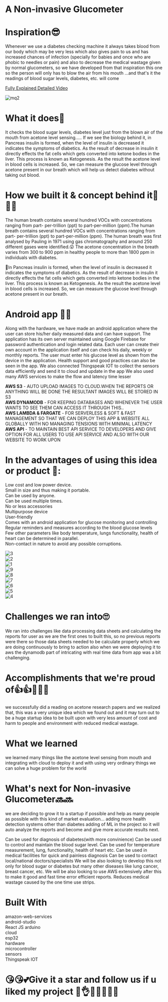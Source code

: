 # A Non-invasive Glucometer

# Inspiration😎
Whenever we use a diabetes checking machine it always takes blood from our body which may be very less which also gives pain to us and has increased chances of infection (specially for babies and once who are phobic to needles or pain) and also to decrease the medical wastage given by normal glucometers, so we have developed from that inspiration this one so the person will only has to blow the air from his mouth …and that's it the readings of blood sugar levels, diabetes, etc. will come

[Fully Explained Detailed Video](https://youtu.be/RFSj5SM7-rI)

![mq2](https://user-images.githubusercontent.com/64471180/118407882-6b878c00-b6a0-11eb-8ca3-05eabf8b0998.jpg)


# What it does👀
It checks the blood sugar levels, diabetes level just from the blown air of the mouth from acetone level sensing..... If we see the biology behind it, in Pancreas insulin is formed, when the level of insulin is decreased it indicates the symptoms of diabetics. As the result of decrease in insulin it directly effects the fat cells which gets converted into ketone bodies in the liver. This process is known as Ketogenesis. As the result the acetone level in blood cells is increased. So, we can measure the glucose level through acetone present in our breath which will help us detect diabetes without taking out blood.

# How we built it & concept behind it📑🎆🎆
The human breath contains several hundred VOCs with concentrations ranging from part- per-trillion (ppt) to part-per-million (ppm).The human breath contains several hundred VOCs with concentrations ranging from part- per-trillion (ppt) to part-per-million (ppm). The human breath was first analysed by Pauling in 1971 using gas chromatography and around 250 different gases were identified.😲 The acetone concentration in the breath varies from 300 to 900 ppm in healthy people to more than 1800 ppm in individuals with diabetes.

🛑In Pancreas insulin is formed, when the level of insulin is decreased it indicates the symptoms of diabetics. As the result of decrease in insulin it directly effects the fat cells which gets converted into ketone bodies in the liver. This process is known as Ketogenesis. As the result the acetone level in blood cells is increased. So, we can measure the glucose level through acetone present in our breath. 

# Android app 👨‍💻
Along with the hardware, we have made an android application where the user can store his/her daily measured data and can have support. The application has its own server maintained using Google Firebase for password authentication and login related data. Each user can create their own account in the application itself and can check his daily, weekly or monthly reports. The user must enter his glucose level as shown from the device in the application. Health support and good practices can also be seen in the app. We also connected Thingspeak IOT to collect the sensors data efficiently and send it to cloud and update in the app We also used many AWS services to make the flow and latency time lesser

**AWS S3** - AUTO UPLOAD IMAGES TO CLOUD.WHEN THE REPORTS OR ANYTHING WILL BE DONE THE RESULTANT IMAGES WILL BE STORED IN S3    
**AWS DYNAMODB** - FOR KEEPING DATABASES AND WHENEVER THE USER WANTS TO SEE THEM CAN ACCESS IT THROUGH THIS..    
**AWS LAMBDA & FARGATE** - FOR SERVERLESS & SOFT & FAST MANAGEMENT SO THAT WE CAN DEPLOY THIS APP & WEBSITE ALL GLOBALLY WITH NO MANAGING TENSIONS WITH MINIMAL LATENCY   
**AWS API** - TO MAINTAIN BEST API SERVICE TO DEVELOPERS AND GIVE OPTION FOR ALL USERS TO USE API SERVICE AND ALSO WITH OUR WEBSITE TO WORK UPON   

# In the advantages of using this idea or product 🤯: 

Low cost and low power device.   
Small in size and thus making it portable.    
Can be used by anyone.    
Can be used multiple times.    
No or less accessories    
Multipurpose device    
User-friendly    
Comes with an android application for glucose monitoring and controlling    
Regular reminders and measures according to the blood glucose levels    
Few other parameters like body temperature, lungs functionality, health of heart can be determined in parallel.   
Non-contact in nature to avoid any possible corruptions.    

![3](https://user-images.githubusercontent.com/64471180/118408024-421b3000-b6a1-11eb-9978-a0faa9f78078.png)  
![2](https://user-images.githubusercontent.com/64471180/118408026-43e4f380-b6a1-11eb-9503-7156a85250d7.png)  
![1](https://user-images.githubusercontent.com/64471180/118408028-447d8a00-b6a1-11eb-8b47-781674fa300e.png)  
![9](https://user-images.githubusercontent.com/64471180/118408029-45162080-b6a1-11eb-9cb0-921850e2f021.png)  
![8](https://user-images.githubusercontent.com/64471180/118408031-45aeb700-b6a1-11eb-8b02-b2b2365f038a.png)   
![7](https://user-images.githubusercontent.com/64471180/118408032-45aeb700-b6a1-11eb-8710-2f236cf5baf7.png)   
![6](https://user-images.githubusercontent.com/64471180/118408033-46474d80-b6a1-11eb-9a06-6f4354d89b0e.png)   
![5](https://user-images.githubusercontent.com/64471180/118408036-46dfe400-b6a1-11eb-9041-b4514256708a.png)   
![4](https://user-images.githubusercontent.com/64471180/118408039-47787a80-b6a1-11eb-9331-e1b0e97212d3.png)    


# Challenges we ran into🙄
We ran into challenges like data processing data sheets and calculating the reports for user as we are the first ones to built this, so no previous reports were there so those data sheets needed to be calculate properly which we are doing continuously to bring to action also when we were deploying it to aws the dynamodb part of intricating with real time data from app was a bit challenging.

# Accomplishments that we're proud of👍👍🎊🎊🎊
we successfully did a reading on acetone research papers and we realized that, this was a very unique idea which we found out and it may turn out to be a huge startup idea to be built upon with very less amount of cost and harm to people and environment with reduced medical wastage.

# What we learned
we learned many things like the acetone level sensing from mouth and integrating with cloud to deploy it and with using very ordinary things we can solve a huge problem for the world

# What's next for Non-invasive Glucometer🔜🔜
we are deciding to grow it to a startup if possible and help as many people as possible with this kind of market evaluation... adding more health detection systems other than diabetes adding of ML in the project so it will auto analyze the reports and become and give more accurate results next.

Can be used for diagnosis of diabetes(with more convinience)
Can be used to control and maintain the blood sugar level.
Can be used for temperature measurement, lung, functionality, health of heart etc.
Can be used in medical facilities for quick and painless diagnosis
Can be used to contact local/national doctors/specialists
We will be also looking to develop this not only for blood sugar or diabetes but many other diseases like lung cancer, breast cancer, etc.
We will be also looking to use AWS extensively after this to make it good and fast time error efficient reports.
Reduces medical wastage caused by the one time use strips.

# Built With
amazon-web-services   
android-studio    
React JS
arduino     
cloud    
esp32   
hardware        
microcontroller   
sensors      
Thingspeak IOT   

# 😘😘💕Give it a star and follow us if u liked my project 🍕👌💖💖💖💖💖
